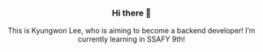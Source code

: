 <div align="center">
  
  ### Hi there 👋
  
  This is Kyungwon Lee, who is aiming to become a backend developer!
  I’m currently learning in SSAFY 9th!
  
  <!--
  아이콘 배지 넣는 방법
    1. https://simpleicons.org 에서 원하는 아이콘 찾기
    2. <img src="https://img.shields.io/badge/텍스트-컬러코드?style=원하는스타일&logo=아이콘이름&logoColor=white"/> 
  -->























<!--
**2kyungone/2kyungone** is a ✨ _special_ ✨ repository because its `README.md` (this file) appears on your GitHub profile.

Here are some ideas to get you started:

- 🔭 I’m currently working on ...
- 🌱 I’m currently learning ...
- 👯 I’m looking to collaborate on ...
- 🤔 I’m looking for help with ...
- 💬 Ask me about ...
- 📫 How to reach me: ...
- 😄 Pronouns: ...
- ⚡ Fun fact: ...
-->
</div>
